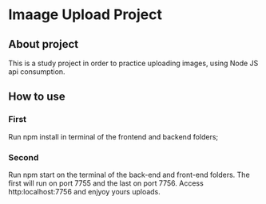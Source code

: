 # Imaage Upload Project



## About project

This is a study project in order to practice uploading images, using Node JS api consumption.


## How to use

### First
Run npm install in terminal of the frontend and backend folders;

### Second
Run npm start on the terminal of the back-end and front-end folders. The first will run on port 7755 and the last on port 7756. Access http:localhost:7756 and enjyoy yours uploads.




